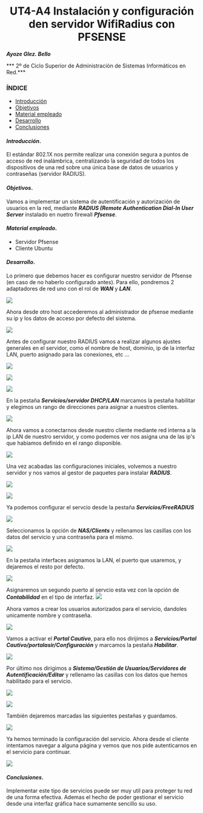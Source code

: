 
<center>

# UT4-A4 Instalación y configuración den servidor WifiRadius con PFSENSE


</center>

***Ayoze Glez. Bello***

*** 2º de Ciclo Superior de Administración de Sistemas Informáticos en Red.***

### ÍNDICE

+ [Introducción](#id1)
+ [Objetivos](#id2)
+ [Material empleado](#id3)
+ [Desarrollo](#id4)
+ [Conclusiones](#id5)


#### ***Introducción***. <a name="id1"></a>

El estándar 802.1X nos permite realizar una conexión segura a puntos de acceso de red inalámbrica, centralizando la seguridad de todos los dispositivos de una red sobre una única base de datos de usuarios y contraseñas (servidor RADIUS).

#### ***Objetivos***. <a name="id2"></a>

Vamos a implementar un sistema de autentificación y autorización de usuarios en la red, mediante ***RADIUS  (Remote Authentication Dial-In User Server*** instalado en nuetro firewall ***Pfsense***.

#### ***Material empleado***. <a name="id3"></a>

- Servidor Pfsense
- Cliente Ubuntu

#### ***Desarrollo***. <a name="id4"></a>

Lo primero que debemos hacer es configurar nuestro servidor de Pfsense (en caso de no haberlo configurado antes). Para ello, pondremos 2 adaptadores de red uno con el rol de ***WAN*** y ***LAN***.

![](./img/1.JPG)

Ahora desde otro host accederemos al administrador de pfsense mediante su ip y los datos de acceso por defecto del sistema.

![](./img/2.JPG)

Antes de configurar nuestro RADIUS vamos a realizar algunos ajustes generales en el servidor, como el nombre de host, dominio, ip de la interfaz LAN, puerto asignado para las conexiones, etc ...

![](./img/3.JPG)

![](./img/4.JPG)

![](./img/5.JPG)

En la pestaña ***Servicios/servidor DHCP/LAN*** marcamos la pestaña habilitar y elegimos un rango de direcciones para asignar a nuestros clientes.

![](./img/Captura.JPG)

Ahora vamos a conectarnos desde nuestro cliente mediante red interna a la ip LAN de nuestro servidor, y como podemos ver nos asigna una de las ip's que habiamos definido en el rango disponible.

![](./img/7.JPG)

Una vez acabadas las configuraciones iniciales, volvemos a nuestro servidor y nos vamos al gestor de paquetes para instalar ***RADIUS***.

![](./img/8.JPG)

![](./img/9.JPG)

Ya podemos configurar el servcio desde la pestaña ***Servicios/FreeRADIUS***

![](./img/10.JPG)

Seleccionamos la opción de ***NAS/Clients*** y rellenamos las casillas con los datos del servicio y una contraseña para el mismo.

![](./img/11.JPG)

En la pestaña interfaces asignamos la LAN, el puerto que usaremos, y dejaremos el resto por defecto.

![](./img/12.JPG)

Asignaremos un segundo puerto al servcio esta vez con la opción de ***Contabilidad*** en el tipo de interfaz.
![](./img/13.JPG)

Ahora vamos a crear los usuarios autorizados para el servicio, dandoles unicamente nombre y contraseña.

![](./img/14.JPG)

Vamos a activar el ***Portal Cautivo***, para ello nos dirijimos a ***Servicios/Portal Cautivo/portalasir/Configuración*** y marcamos la pestaña ***Habilitar***.

![](./img/16.JPG)

Por último nos dirigimos a ***Sistema/Gestión de Usuarios/Servidores de Autentificación/Editar*** y rellenamo las casillas con los datos que hemos habilitado para el servicio.

![](./img/17.JPG)

![](./img/19.JPG)

También dejaremos marcadas las siguientes pestañas y guardamos.

![](./img/15.JPG)

Ya hemos terminado la configuración del servicio. Ahora desde el cliente intentamos navegar a alguna página y vemos que nos pide autenticarnos en el servicio para continuar.

![](./img/21.JPG)

#### ***Conclusiones***. <a name="id5"></a>

Implementar este tipo de servicios puede ser muy util para proteger tu red de una forma efectiva. Ademas el hecho de poder gestionar el servicio desde una interfaz gráfica hace sumamente sencillo su uso.
